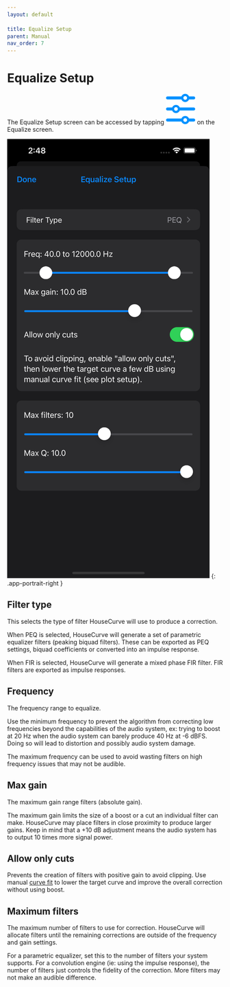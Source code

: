 ```yaml
---
layout: default

title: Equalize Setup
parent: Manual
nav_order: 7
---
```


# Equalize Setup
The Equalize Setup screen can be accessed by tapping <img src="/assets/img/equalize_setup.png" alt="Setup" class="app-icon"> on the Equalize screen.

![Equalize setup screen](/assets/img/equalize_setup_screen.png)
{: .app-portrait-right }

## Filter type
This selects the type of filter HouseCurve will use to produce a correction.

When PEQ is selected, HouseCurve will generate a set of parametric equalizer filters (peaking biquad filters).  These can be exported as PEQ settings, biquad coefficients or converted into an impulse response.

When FIR is selected, HouseCurve will generate a mixed phase FIR filter.  FIR filters are exported as impulse responses.


## Frequency
The frequency range to equalize.  

Use the minimum frequency to prevent the algorithm from correcting low frequencies beyond the capabilities of the audio system, ex: trying to boost at 20 Hz when the audio system can barely produce 40 Hz at -6 dBFS.  Doing so will lead to distortion and possibly audio system damage.

The maximum frequency can be used to avoid wasting filters on high frequency issues that may not be audible.

## Max gain
The maximum gain range filters (absolute gain).

The maximum gain limits the size of a boost or a cut an individual filter can make.  HouseCurve may place filters in close proximity to produce larger gains.  Keep in mind that a +10 dB adjustment means the audio system has to output 10 times more signal power.

## Allow only cuts
Prevents the creation of filters with positive gain to avoid clipping.  Use manual [curve fit](../manual/plot_setup.md#target-curve-fit) to lower the target curve and improve the overall correction without using boost.

## Maximum filters
The maximum number of filters to use for correction.  HouseCurve will allocate filters until the remaining corrections are outside of the frequency and gain settings.

For a parametric equalizer, set this to the number of filters your system supports.  For a convolution engine (ie: using the impulse response), the number of filters just controls the fidelity of the correction.  More filters may not make an audible difference.

